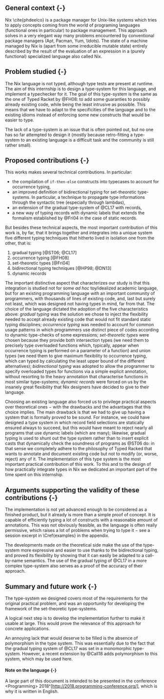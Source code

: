 ## General context {-}

Nix \cite{phdeelco} is a package manager for Unix-like systems which tries to
apply concepts coming from the world of programing
languages (functional ones in particular) to package management.
This approach solves in a very elegant way many problems encountered by
conventional package managers (Apt, Pacman, Yum, \ldots).
The state of a machine managed by Nix is (apart from some irreducible mutable
state) entirely described by the result of the evaluation of an expression in a
(purely functional) specialized language also called Nix.

## Problem studied {-}

The Nix language is not typed, although type tests are present at runtime. The
aim of this internship is to design a type-system for this language, and
implement a typechecker for it.
The goal of this type-system is the same as the one of Typed Racket by @FH08:
to add some guaranties to possibly already existing code, while being the least
intrusive as possible.
This means that we have to adapt to the specificities of the language and to
the existing idioms instead of enforcing some new constructs that would be
easier to type.

The lack of a type-system is an issue that is often pointed out, but no one has
so far attempted to design it (mostly because retro-fitting a type-system to an
existing language is a difficult task and the community is still rather small).

## Proposed contributions {-}

This works makes several technical contributions. In particular:

- the compilation of `if-then-else` constructs into typecases to account for
  occurrence typing,
- an improved definition of bidirectional typing for set-theoretic type-systems.
  In particular, a technique to propagate type informations through the
  syntactic tree (especially through lambdas),
- an extension of the gradual type-system of @CL17 with records,
- a new way of typing records with dynamic labels that extends the formalism
  established by @Fri04 in the case of static records.

But besides these technical aspects, the most important contribution of
this work is, by far, that it brings together and integrates into a unique
system five different typing techniques that hitherto lived in
isolation one from the other, that is:

1. gradual typing [@ST06; @CL17]
2. occurrence typing [@FH08]
3. set-theoretic types [@Fri04]
4. bidirectional typing techniques [@HP98; @DN13]
5. dynamic records

The important distinctive aspect that characterizes our study is that this
integration is studied not for some *ad hoc* toy/idealized academic language,
but for an existing programming language with an important community of
programmers, with thousands of lines of existing code, and, last but surely not
least, which was designed not having types in mind, far from that. The choice
of the language dictated the adoption of the five characteristics above:
*gradual typing* was the solution we chose to inject the flexibility needed to
accept already existing code that would not fit standard static typing
disciplines; *occurrence typing* was needed to account for common usage
patterns in which programmers use distinct piece of codes according to dynamic
type-checks of some expressions; *set-theoretic types* were chosen because they
provide both intersection types (we need them to precisely type overloaded
functions which, typically, appear when occurrence typing is performed on a
parameter of a function) and union types (we need them to give maximum
flexibility to occurrence typing, which can typed by calculating the least
upper bound of the different alternatives); *bidirectional typing* was adopted
to allow the programmer to specify overloaded types for functions via a simple
explicit annotation, without resorting to the heavy annotation that
characterise functions in most similar type-systems; *dynamic records* were
forced on us by the insanely great flexibility that Nix designers have decided
to give to their language.

Choosing an existing language also forced us to privilege practical
aspects over theoretical ones − with the drawbacks and the advantages that this
choice implies. The main drawback is that we had to give up having a system
that is formally proved to be sound. For instance, we could have designed a
type system in which record field selections are statically ensured always to
succeed, but this would have meant to reject nearly all programs that use
dynamic labels (which are many); likewise, gradual typing is used to shunt out
the type system rather than to insert explicit casts that dynamically check the
soundness of programs as @ST06 do: in that sense we completely adhere to the
philosophy of Typed Racked that wants to annotate and document existing code
but not to modify (or, worse, reject) any of it.
The implementation of this type system is the most important practical
contribution of this work. To this and to the design of how practically
integrate types in Nix we dedicated an important part of the time spent on this
internship.

## Arguments supporting the validity of these contributions {-}

The implementation is not yet advanced enough to be considered as a finished
product, but it already is more than a simple proof of concept. It is
capable of efficiently typing a lot of constructs with a reasonable amount of
annotations. This was not obviously feasible, as the language is often really
permissive, which raises a lot of problems when trying to type it − see a
session excerpt in \Cref{examples} in the appendix.

The developments made on the theoretical side make the use of the type-system
more expressive and easier to use thanks to the bidirectional typing, and
proved its flexibility by showing that it can easily be adapted to a
call-by-name semantics.
The use of the gradual typing of @CL17 in a more complex type-system also
serves as a proof of the accuracy of their approach.

## Summary and future work {-}

The type-system we designed covers most of the requirements for the
original practical problem, and was an opportunity for developing the framework
of the set-theoretic type-systems.

A logical next step is to develop the implementation further to make it usable
at large. This would prove the relevance of this approach for concrete
applications.

An annoying lack that would deserve to be filled is the absence of polymorphism
in the type system. This was essentially due to the fact that the gradual
typing system of @CL17 was set in a monomorphic type-system. However, a recent
extension by @Call18 adds polymorphism to this system, which may be used here.

#### Note on the language {-}

A large part of this document is intended to be presented in the conference
\<Programming\> 2018^[http://2018.programming-conference.org/], which is
why it is written in English.

